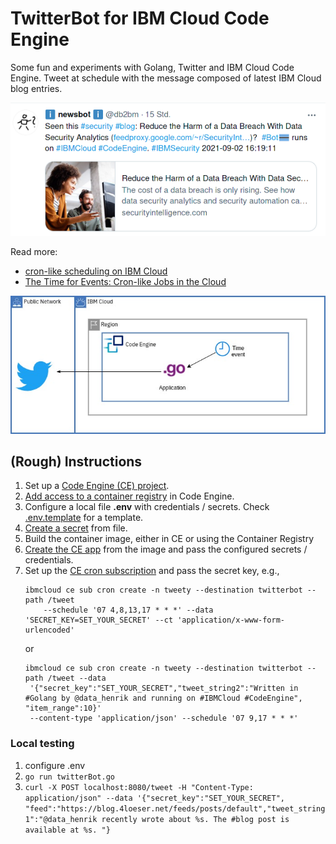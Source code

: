 # TwitterBot for IBM Cloud Code Engine
Some fun and experiments with Golang, Twitter and IBM Cloud Code Engine. Tweet at schedule with the message composed of latest IBM Cloud blog entries.

![A sample tweet](images/twitterbot1.png)

Read more:
- [cron-like scheduling on IBM Cloud](https://blog.4loeser.net/2021/03/cron-like-scheduling-on-ibm-cloud.html)
- [The Time for Events: Cron-like Jobs in the Cloud](https://www.ibm.com/cloud/blog/the-time-for-events-cron-like-jobs-in-the-cloud)


![Architecture](/images/architecture.jpg)

## (Rough) Instructions

1. Set up a [Code Engine (CE) project](https://cloud.ibm.com/docs/codeengine?topic=codeengine-manage-project).
2. [Add access to a container registry](https://cloud.ibm.com/docs/codeengine?topic=codeengine-add-registry) in Code Engine.
3. Configure a local file **.env** with credentials / secrets. Check [.env.template](.env.template) for a template.
4. [Create a secret](https://cloud.ibm.com/docs/codeengine?topic=codeengine-configmap-secret#secret-create) from file.
5. Build the container image, either in CE or using the Container Registry
6. [Create the CE app](https://cloud.ibm.com/docs/codeengine?topic=codeengine-cli#cli-application-create) from the image and pass the configured secrets / credentials.
7. Set up the [CE cron subscription](https://cloud.ibm.com/docs/codeengine?topic=codeengine-subscribe-cron-tutorial) and pass the secret key, e.g., 
   ```
   ibmcloud ce sub cron create -n tweety --destination twitterbot --path /tweet
       --schedule '07 4,8,13,17 * * *' --data 'SECRET_KEY=SET_YOUR_SECRET' --ct 'application/x-www-form-urlencoded'
   ```
   or
   ```
   ibmcloud ce sub cron create -n tweety --destination twitterbot --path /tweet --data
    '{"secret_key":"SET_YOUR_SECRET","tweet_string2":"Written in #Golang by @data_henrik and running on #IBMCloud #CodeEngine", "item_range":10}' 
    --content-type 'application/json' --schedule '07 9,17 * * *'
   ```

### Local testing
1. configure .env
2. `go run twitterBot.go`
3. `curl -X POST localhost:8080/tweet -H "Content-Type: application/json" --data '{"secret_key":"SET_YOUR_SECRET", "feed":"https://blog.4loeser.net/feeds/posts/default","tweet_string1":"@data_henrik recently wrote about %s. The #blog post is available at %s. "}`
